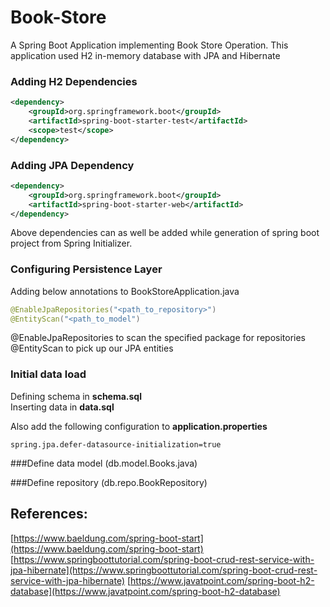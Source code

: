 # Book-Store
A Spring Boot Application implementing Book Store Operation.
This application used H2 in-memory database with JPA and Hibernate

### Adding H2 Dependencies
```xml
<dependency>
    <groupId>org.springframework.boot</groupId>
    <artifactId>spring-boot-starter-test</artifactId>
    <scope>test</scope>
</dependency>
```

### Adding JPA Dependency
```xml
<dependency>
    <groupId>org.springframework.boot</groupId>
    <artifactId>spring-boot-starter-web</artifactId>
</dependency>
```
Above dependencies can as well be added while generation of spring boot project from Spring Initializer.

### Configuring Persistence Layer
Adding below annotations to BookStoreApplication.java
```java
@EnableJpaRepositories("<path_to_repository>") 
@EntityScan("<path_to_model")
```
@EnableJpaRepositories to scan the specified package for repositories
@EntityScan to pick up our JPA entities

### Initial data load
Defining schema in <b>schema.sql</b>\
Inserting data in <b>data.sql</b>

Also add the following configuration to <b>application.properties</b>
```properties
spring.jpa.defer-datasource-initialization=true
```

###Define data model (db.model.Books.java)

###Define repository (db.repo.BookRepository)



## References:
[https://www.baeldung.com/spring-boot-start](https://www.baeldung.com/spring-boot-start)
[https://www.springboottutorial.com/spring-boot-crud-rest-service-with-jpa-hibernate](https://www.springboottutorial.com/spring-boot-crud-rest-service-with-jpa-hibernate)
[https://www.javatpoint.com/spring-boot-h2-database](https://www.javatpoint.com/spring-boot-h2-database)